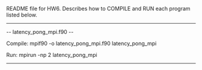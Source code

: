 README file for HW6. Describes how to COMPILE and RUN each program listed below.

-----------------------------------------------------------

-- latency_pong_mpi.f90 --

Compile: mpif90 -o latency_pong_mpi.f90 latency_pong_mpi

Run: mpirun -np 2 latency_pong_mpi

-----------------------------------------------------------
